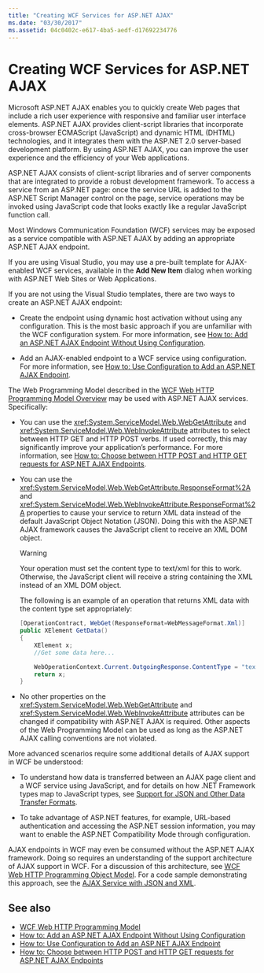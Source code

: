 ```yaml
---
title: "Creating WCF Services for ASP.NET AJAX"
ms.date: "03/30/2017"
ms.assetid: 04c0402c-e617-4ba5-aedf-d17692234776
---
```

# Creating WCF Services for ASP.NET AJAX

Microsoft ASP.NET AJAX enables you to quickly create Web pages that include a rich user experience with responsive and familiar user interface elements. ASP.NET AJAX provides client-script libraries that incorporate cross-browser ECMAScript (JavaScript) and dynamic HTML (DHTML) technologies, and it integrates them with the ASP.NET 2.0 server-based development platform. By using ASP.NET AJAX, you can improve the user experience and the efficiency of your Web applications.

ASP.NET AJAX consists of client-script libraries and of server components that are integrated to provide a robust development framework. To access a service from an ASP.NET page: once the service URL is added to the ASP.NET Script Manager control on the page, service operations may be invoked using JavaScript code that looks exactly like a regular JavaScript function call.

Most Windows Communication Foundation (WCF) services may be exposed as a service compatible with ASP.NET AJAX by adding an appropriate ASP.NET AJAX endpoint.

If you are using Visual Studio, you may use a pre-built template for AJAX-enabled WCF services, available in the **Add New Item** dialog when working with ASP.NET Web Sites or Web Applications.

If you are not using the Visual Studio templates, there are two ways to create an ASP.NET AJAX endpoint:

- Create the endpoint using dynamic host activation without using any configuration. This is the most basic approach if you are unfamiliar with the WCF configuration system. For more information, see [How to: Add an ASP.NET AJAX Endpoint Without Using Configuration](how-to-add-an-aspnet-ajax-endpoint-without-using-configuration.md).

- Add an AJAX-enabled endpoint to a WCF service using configuration. For more information, see [How to: Use Configuration to Add an ASP.NET AJAX Endpoint](how-to-use-configuration-to-add-an-aspnet-ajax-endpoint.md).

The Web Programming Model described in the [WCF Web HTTP Programming Model Overview](wcf-web-http-programming-model-overview.md) may be used with ASP.NET AJAX services. Specifically:

- You can use the <xref:System.ServiceModel.Web.WebGetAttribute> and <xref:System.ServiceModel.Web.WebInvokeAttribute> attributes to select between HTTP GET and HTTP POST verbs. If used correctly, this may significantly improve your application’s performance. For more information, see [How to: Choose between HTTP POST and HTTP GET requests for ASP.NET AJAX Endpoints](http-post-and-http-get-requests-for-aspnet-ajax-endpoints.md).

- You can use the <xref:System.ServiceModel.Web.WebGetAttribute.ResponseFormat%2A> and <xref:System.ServiceModel.Web.WebInvokeAttribute.ResponseFormat%2A> properties to cause your service to return XML data instead of the default JavaScript Object Notation (JSON). Doing this with the ASP.NET AJAX framework causes the JavaScript client to receive an XML DOM object.

  > [!WARNING]
  > Your operation must set the content type to text/xml for this to work. Otherwise, the JavaScript client will receive a string containing the XML instead of an XML DOM object.

    The following is an example of an operation that returns XML data with the content type set appropriately:

  ```csharp
  [OperationContract, WebGet(ResponseFormat=WebMessageFormat.Xml)]
  public XElement GetData()
  {
      XElement x;
      //Get some data here...

      WebOperationContext.Current.OutgoingResponse.ContentType = "text/xml";
      return x;
  }
  ```

- No other properties on the <xref:System.ServiceModel.Web.WebGetAttribute> and <xref:System.ServiceModel.Web.WebInvokeAttribute> attributes can be changed if compatibility with ASP.NET AJAX is required. Other aspects of the Web Programming Model can be used as long as the ASP.NET AJAX calling conventions are not violated.

 More advanced scenarios require some additional details of AJAX support in WCF be understood:

- To understand how data is transferred between an AJAX page client and a WCF service using JavaScript, and for details on how .NET Framework types map to JavaScript types, see [Support for JSON and Other Data Transfer Formats](support-for-json-and-other-data-transfer-formats.md).

- To take advantage of ASP.NET features, for example, URL-based authentication and accessing the ASP.NET session information, you may want to enable the ASP.NET Compatibility Mode through configuration.

AJAX endpoints in WCF may even be consumed without the ASP.NET AJAX framework. Doing so requires an understanding of the support architecture of AJAX support in WCF. For a discussion of this architecture, see [WCF Web HTTP Programming Object Model](wcf-web-http-programming-object-model.md). For a code sample demonstrating this approach, see the [AJAX Service with JSON and XML](../samples/ajax-service-with-json-and-xml-sample.md).

## See also

- [WCF Web HTTP Programming Model](wcf-web-http-programming-model.md)
- [How to: Add an ASP.NET AJAX Endpoint Without Using Configuration](how-to-add-an-aspnet-ajax-endpoint-without-using-configuration.md)
- [How to: Use Configuration to Add an ASP.NET AJAX Endpoint](how-to-use-configuration-to-add-an-aspnet-ajax-endpoint.md)
- [How to: Choose between HTTP POST and HTTP GET requests for ASP.NET AJAX Endpoints](http-post-and-http-get-requests-for-aspnet-ajax-endpoints.md)
